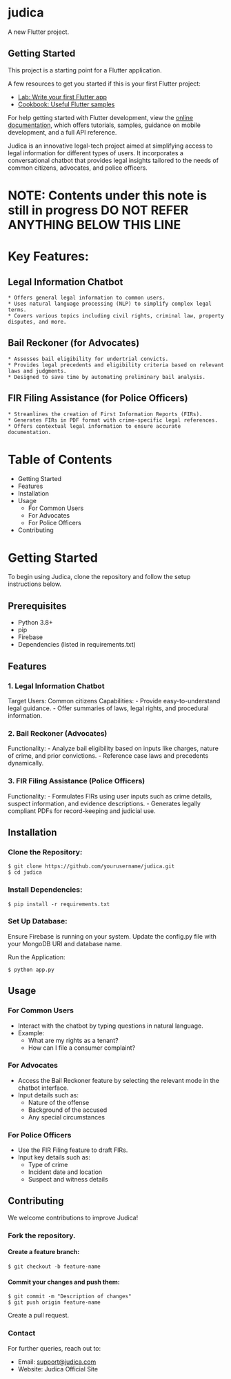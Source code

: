 # judica

A new Flutter project.

## Getting Started

This project is a starting point for a Flutter application.

A few resources to get you started if this is your first Flutter project:

- [Lab: Write your first Flutter app](https://docs.flutter.dev/get-started/codelab)
- [Cookbook: Useful Flutter samples](https://docs.flutter.dev/cookbook)

For help getting started with Flutter development, view the
[online documentation](https://docs.flutter.dev/), which offers tutorials,
samples, guidance on mobile development, and a full API reference.

Judica is an innovative legal-tech project aimed at simplifying access to legal information for different types of users. It incorporates a conversational chatbot that provides legal insights tailored to the needs of common citizens, advocates, and police officers.

# NOTE: Contents under this note is still in progress DO NOT REFER ANYTHING BELOW THIS LINE

# Key Features:

  ## Legal Information Chatbot

    * Offers general legal information to common users.
    * Uses natural language processing (NLP) to simplify complex legal terms.
    * Covers various topics including civil rights, criminal law, property disputes, and more.

  ## Bail Reckoner (for Advocates)

    * Assesses bail eligibility for undertrial convicts.
    * Provides legal precedents and eligibility criteria based on relevant laws and judgments.
    * Designed to save time by automating preliminary bail analysis.

  ## FIR Filing Assistance (for Police Officers)

    * Streamlines the creation of First Information Reports (FIRs).
    * Generates FIRs in PDF format with crime-specific legal references.
    * Offers contextual legal information to ensure accurate documentation.

# Table of Contents

  - Getting Started
  - Features
  - Installation
  - Usage
    - For Common Users
    - For Advocates
    - For Police Officers
  - Contributing

# Getting Started

To begin using Judica, clone the repository and follow the setup instructions below.

## Prerequisites
  - Python 3.8+
  - pip
  - Firebase
  - Dependencies (listed in requirements.txt)

## Features

  ### 1. Legal Information Chatbot
  Target Users: Common citizens
  Capabilities:
    - Provide easy-to-understand legal guidance.
    - Offer summaries of laws, legal rights, and procedural information.
  
  ### 2. Bail Reckoner (Advocates)
  Functionality:
    - Analyze bail eligibility based on inputs like charges, nature of crime, and prior convictions.
    - Reference case laws and precedents dynamically.
  
  ### 3. FIR Filing Assistance (Police Officers)
  Functionality:
    - Formulates FIRs using user inputs such as crime details, suspect information, and evidence descriptions.
    - Generates legally compliant PDFs for record-keeping and judicial use.

## Installation

### Clone the Repository:
```
$ git clone https://github.com/yourusername/judica.git
$ cd judica
```

### Install Dependencies:
```
$ pip install -r requirements.txt
```

### Set Up Database:

Ensure Firebase is running on your system.
Update the config.py file with your MongoDB URI and database name.

Run the Application:
```
$ python app.py
```

## Usage
### For Common Users
  * Interact with the chatbot by typing questions in natural language.
  * Example:
    * What are my rights as a tenant?
    * How can I file a consumer complaint?

### For Advocates
  * Access the Bail Reckoner feature by selecting the relevant mode in the chatbot interface.
  * Input details such as:
    * Nature of the offense
    * Background of the accused
    * Any special circumstances

### For Police Officers
  * Use the FIR Filing feature to draft FIRs.
  * Input key details such as:
    * Type of crime
    * Incident date and location
    * Suspect and witness details

## Contributing
  
We welcome contributions to improve Judica!

### Fork the repository.

#### Create a feature branch:
```
$ git checkout -b feature-name
```

#### Commit your changes and push them:
```
$ git commit -m "Description of changes"
$ git push origin feature-name
```
Create a pull request.

### Contact
For further queries, reach out to:

* Email: support@judica.com
* Website: Judica Official Site

